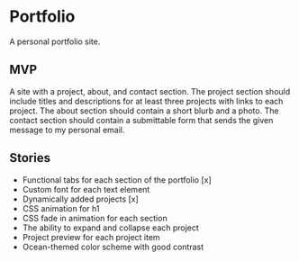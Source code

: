 # Portfolio

A personal portfolio site.

## MVP

A site with a project, about, and contact section. The project section should include titles and descriptions for at least three projects with links to each project. The about section should contain a short blurb and a photo. The contact section should contain a submittable form that sends the given message to my personal email.

## Stories
- Functional tabs for each section of the portfolio [x]
- Custom font for each text element
- Dynamically added projects [x]
- CSS animation for h1
- CSS fade in animation for each section
- The ability to expand and collapse each project
- Project preview for each project item
- Ocean-themed color scheme with good contrast